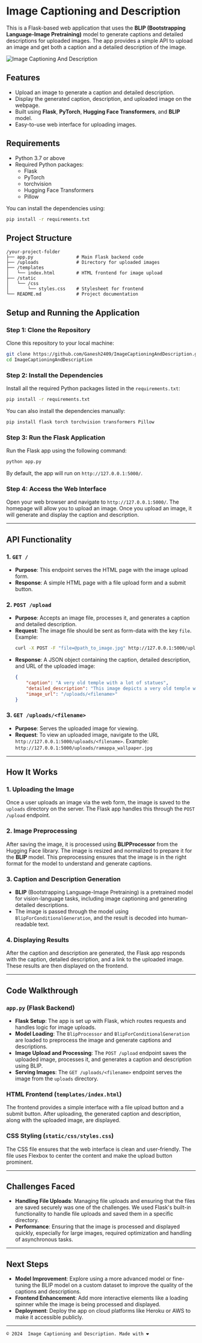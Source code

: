 # Image Captioning and Description

This is a Flask-based web application that uses the **BLIP (Bootstrapping Language-Image Pretraining)** model to generate captions and detailed descriptions for uploaded images. The app provides a simple API to upload an image and get both a caption and a detailed description of the image.

![Image Captioning And Description](Result.png)

## Features

- Upload an image to generate a caption and detailed description.
- Display the generated caption, description, and uploaded image on the webpage.
- Built using **Flask**, **PyTorch**, **Hugging Face Transformers**, and **BLIP** model.
- Easy-to-use web interface for uploading images.

## Requirements

- Python 3.7 or above
- Required Python packages:
    - Flask
    - PyTorch
    - torchvision
    - Hugging Face Transformers
    - Pillow

You can install the dependencies using:

```bash
pip install -r requirements.txt
```

## Project Structure

```
/your-project-folder
├── app.py                # Main Flask backend code
├── /uploads              # Directory for uploaded images
├── /templates
│   └── index.html        # HTML frontend for image upload
├── /static
│   └── /css
│       └── styles.css    # Stylesheet for frontend
└── README.md             # Project documentation
```

## Setup and Running the Application

### Step 1: Clone the Repository

Clone this repository to your local machine:

```bash
git clone https://github.com/Ganesh2409/ImageCaptioningAndDescription.git
cd ImageCaptioningAndDescription
```

### Step 2: Install the Dependencies

Install all the required Python packages listed in the `requirements.txt`:

```bash
pip install -r requirements.txt
```

You can also install the dependencies manually:

```bash
pip install flask torch torchvision transformers Pillow
```

### Step 3: Run the Flask Application

Run the Flask app using the following command:

```bash
python app.py
```

By default, the app will run on `http://127.0.0.1:5000/`.

### Step 4: Access the Web Interface

Open your web browser and navigate to `http://127.0.0.1:5000/`. The homepage will allow you to upload an image. Once you upload an image, it will generate and display the caption and description.

---

## API Functionality

### 1. `GET /`

- **Purpose**: This endpoint serves the HTML page with the image upload form.
- **Response**: A simple HTML page with a file upload form and a submit button.

### 2. `POST /upload`

- **Purpose**: Accepts an image file, processes it, and generates a caption and detailed description.
- **Request**: The image file should be sent as form-data with the key `file`.
    Example:
    ```bash
    curl -X POST -F "file=@path_to_image.jpg" http://127.0.0.1:5000/upload
    ```
- **Response**: A JSON object containing the caption, detailed description, and URL of the uploaded image:
    ```json
    {
        "caption": "A very old temple with a lot of statues",
        "detailed_description": "This image depicts a very old temple with intricate statues of gods and carvings...",
        "image_url": "/uploads/<filename>"
    }
    ```

### 3. `GET /uploads/<filename>`

- **Purpose**: Serves the uploaded image for viewing.
- **Request**: To view an uploaded image, navigate to the URL `http://127.0.0.1:5000/uploads/<filename>`.
    Example: `http://127.0.0.1:5000/uploads/ramappa_wallpaper.jpg`

---

## How It Works

### 1. Uploading the Image

Once a user uploads an image via the web form, the image is saved to the `uploads` directory on the server. The Flask app handles this through the `POST /upload` endpoint.

### 2. Image Preprocessing

After saving the image, it is processed using **BLIPProcessor** from the Hugging Face library. The image is resized and normalized to prepare it for the **BLIP** model. This preprocessing ensures that the image is in the right format for the model to understand and generate captions.

### 3. Caption and Description Generation

- **BLIP** (Bootstrapping Language-Image Pretraining) is a pretrained model for vision-language tasks, including image captioning and generating detailed descriptions.
- The image is passed through the model using `BlipForConditionalGeneration`, and the result is decoded into human-readable text.

### 4. Displaying Results

After the caption and description are generated, the Flask app responds with the caption, detailed description, and a link to the uploaded image. These results are then displayed on the frontend.

---

## Code Walkthrough

### `app.py` (Flask Backend)

- **Flask Setup**: The app is set up with Flask, which routes requests and handles logic for image uploads.
- **Model Loading**: The `BlipProcessor` and `BlipForConditionalGeneration` are loaded to preprocess the image and generate captions and descriptions.
- **Image Upload and Processing**: The `POST /upload` endpoint saves the uploaded image, processes it, and generates a caption and description using BLIP.
- **Serving Images**: The `GET /uploads/<filename>` endpoint serves the image from the `uploads` directory.

### HTML Frontend (`templates/index.html`)

The frontend provides a simple interface with a file upload button and a submit button. After uploading, the generated caption and description, along with the uploaded image, are displayed.

### CSS Styling (`static/css/styles.css`)

The CSS file ensures that the web interface is clean and user-friendly. The file uses Flexbox to center the content and make the upload button prominent.

---

## Challenges Faced

- **Handling File Uploads**: Managing file uploads and ensuring that the files are saved securely was one of the challenges. We used Flask's built-in functionality to handle file uploads and saved them in a specific directory.
- **Performance**: Ensuring that the image is processed and displayed quickly, especially for large images, required optimization and handling of asynchronous tasks.

---

## Next Steps

- **Model Improvement**: Explore using a more advanced model or fine-tuning the BLIP model on a custom dataset to improve the quality of the captions and descriptions.
- **Frontend Enhancement**: Add more interactive elements like a loading spinner while the image is being processed and displayed.
- **Deployment**: Deploy the app on cloud platforms like Heroku or AWS to make it accessible publicly.

---


```
© 2024  Image Captioning and Description. Made with ❤️
```
